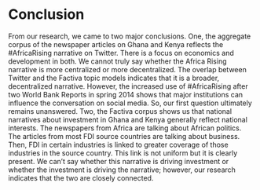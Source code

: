 # Conclusion

From our research, we came to two major conclusions. One, the aggregate corpus of the newspaper articles on Ghana and Kenya reflects the #AfricaRising narrative on Twitter. There is a focus on economics and development in both. We cannot truly say whether the Africa Rising narrative is more centralized or more decentralized. The overlap between Twitter and the Factiva topic models indicates that it is a broader, decentralized narrative. However, the increased use of #AfricaRising after two World Bank Reports in spring 2014 shows that major institutions can influence the conversation on social media. So, our first question ultimately remains unanswered. Two, the Factiva corpus shows us that national narratives about investment in Ghana and Kenya generally reflect national interests. The newspapers from Africa are talking about African politics. The articles from most FDI source countries are talking about business. Then, FDI in certain industries is linked to greater coverage of those industries in the source country. This link is not uniform but it is clearly present. We can’t say whether this narrative is driving investment or whether the investment is driving the narrative; however, our research indicates that the two are closely connected. 




